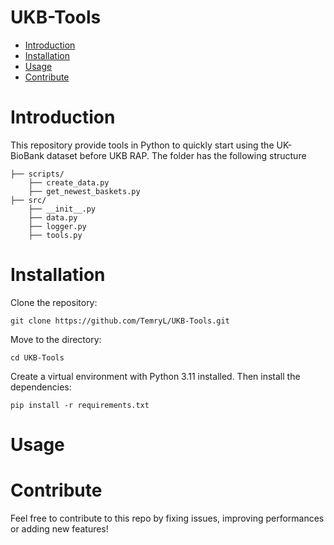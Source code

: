 # UKB-Tools

* [Introduction](#intro)
* [Installation](#installation)
* [Usage](#usage)
* [Contribute](#contribute)

# Introduction
This repository provide tools in Python to quickly start using the UK-BioBank dataset before UKB RAP. The folder has the following structure

```
├── scripts/
    ├── create_data.py
    ├── get_newest_baskets.py
├── src/
    ├── __init__.py
    ├── data.py
    ├── logger.py
    ├── tools.py
```

# Installation
Clone the repository:
```
git clone https://github.com/TemryL/UKB-Tools.git
```

Move to the directory:
```
cd UKB-Tools
```

Create a virtual environment with Python 3.11 installed. Then install the dependencies:
```
pip install -r requirements.txt
```

# Usage


# Contribute
Feel free to contribute to this repo by fixing issues, improving performances or adding new features!